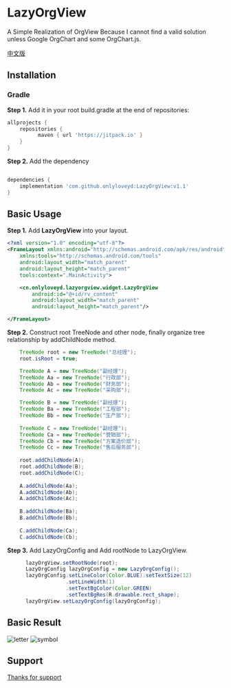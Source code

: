 # LazyOrgView
A Simple Realization of OrgView Because I cannot find a valid solution unless Google OrgChart and some OrgChart.js.

[中文版](http://www.onlyloveyd.cn/article/37)

## Installation
### Gradle
**Step 1.** Add it in your root build.gradle at the end of repositories:
```groovy
allprojects {
    repositories {
	      maven { url 'https://jitpack.io' }
    }
}
``` 
**Step 2.** Add the dependency
```groovy

dependencies {
    implementation 'com.github.onlyloveyd:LazyOrgView:v1.1'
}
```

## Basic Usage
**Step 1.** Add **LazyOrgView** into your layout.
```xml
<?xml version="1.0" encoding="utf-8"?>
<FrameLayout xmlns:android="http://schemas.android.com/apk/res/android"
    xmlns:tools="http://schemas.android.com/tools"
    android:layout_width="match_parent"
    android:layout_height="match_parent"
    tools:context=".MainActivity">

    <cn.onlyloveyd.lazyorgview.widget.LazyOrgView
        android:id="@+id/rv_content"
        android:layout_width="match_parent"
        android:layout_height="match_parent"/>

</FrameLayout>
```
**Step 2.** Construct root TreeNode and other node, finally organize tree relationship by
addChildNode method.
```java
    TreeNode root = new TreeNode("总经理");
    root.isRoot = true;

    TreeNode A = new TreeNode("副经理");
    TreeNode Aa = new TreeNode("行政部");
    TreeNode Ab = new TreeNode("财务部");
    TreeNode Ac = new TreeNode("采购部");

    TreeNode B = new TreeNode("副经理");
    TreeNode Ba = new TreeNode("工程部");
    TreeNode Bb = new TreeNode("生产部");
    
    TreeNode C = new TreeNode("副经理");
    TreeNode Ca = new TreeNode("营销部");
    TreeNode Cb = new TreeNode("方案造价部");
    TreeNode Cc = new TreeNode("售后服务部");
    
    root.addChildNode(A);
    root.addChildNode(B);
    root.addChildNode(C);
    
    A.addChildNode(Aa);
    A.addChildNode(Ab);
    A.addChildNode(Ac);
    
    B.addChildNode(Ba);
    B.addChildNode(Bb);
    
    C.addChildNode(Ca);
    C.addChildNode(Cb);
```
**Step 3.** Add LazyOrgConfig and Add rootNode to LazyOrgView. 
```java
	  lazyOrgView.setRootNode(root);
	  LazyOrgConfig lazyOrgConfig = new LazyOrgConfig();
	  lazyOrgConfig.setLineColor(Color.BLUE).setTextSize(12)
	               .setLineWidth(1)
	               .setTextBgColor(Color.GREEN)
	               .setTextBgRes(R.drawable.rect_shape);
	  lazyOrgView.setLazyOrgConfig(lazyOrgConfig);
```
## Basic Result
![letter](screenshot/1.png)
![symbol](screenshot/2.png)

## Support
[Thanks for support](http://www.onlyloveyd.cn/about)

